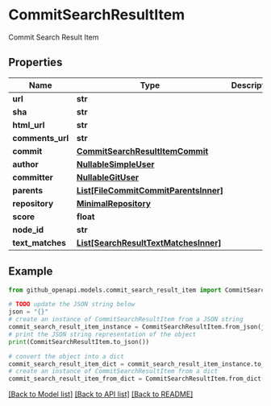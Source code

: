 # CommitSearchResultItem

Commit Search Result Item

## Properties

Name | Type | Description | Notes
------------ | ------------- | ------------- | -------------
**url** | **str** |  | 
**sha** | **str** |  | 
**html_url** | **str** |  | 
**comments_url** | **str** |  | 
**commit** | [**CommitSearchResultItemCommit**](CommitSearchResultItemCommit.md) |  | 
**author** | [**NullableSimpleUser**](NullableSimpleUser.md) |  | 
**committer** | [**NullableGitUser**](NullableGitUser.md) |  | 
**parents** | [**List[FileCommitCommitParentsInner]**](FileCommitCommitParentsInner.md) |  | 
**repository** | [**MinimalRepository**](MinimalRepository.md) |  | 
**score** | **float** |  | 
**node_id** | **str** |  | 
**text_matches** | [**List[SearchResultTextMatchesInner]**](SearchResultTextMatchesInner.md) |  | [optional] 

## Example

```python
from github_openapi.models.commit_search_result_item import CommitSearchResultItem

# TODO update the JSON string below
json = "{}"
# create an instance of CommitSearchResultItem from a JSON string
commit_search_result_item_instance = CommitSearchResultItem.from_json(json)
# print the JSON string representation of the object
print(CommitSearchResultItem.to_json())

# convert the object into a dict
commit_search_result_item_dict = commit_search_result_item_instance.to_dict()
# create an instance of CommitSearchResultItem from a dict
commit_search_result_item_from_dict = CommitSearchResultItem.from_dict(commit_search_result_item_dict)
```
[[Back to Model list]](../README.md#documentation-for-models) [[Back to API list]](../README.md#documentation-for-api-endpoints) [[Back to README]](../README.md)


